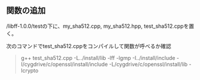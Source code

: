 ## 関数の追加

/libff-1.0.0/testの下に、my_sha512.cpp, my_sha512.hpp, test_sha512.cppを置く。

次のコマンドでtest_sha512.cppをコンパイルして関数が呼べるか確認

> g++ test_sha512.cpp -L../install/lib -lff -lgmp -I../install/include -I/cygdrive/c/openssl/install/include -L/cygdrive/c/openssl/install/lib -lcrypto

